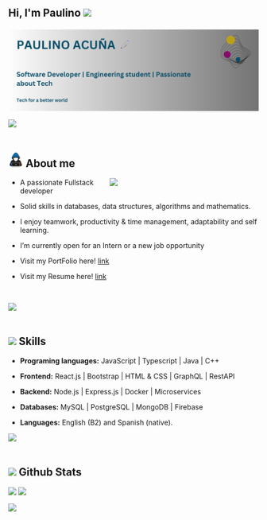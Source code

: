 <h2><p >Hi, I'm Paulino
    <a href="#"><img src="https://media.giphy.com/media/hvRJCLFzcasrR4ia7z/giphy.gif" width="35px"></a>
    </p>
</h2>

<img src = "https://github.com/paulinoacuna/paulinoacuna/raw/main/banner.png">

<img src="https://user-images.githubusercontent.com/73097560/115834477-dbab4500-a447-11eb-908a-139a6edaec5c.gif"><br><br>

## <picture><img src = "https://github.com/0xAbdulKhalid/0xAbdulKhalid/raw/main/assets/mdImages/about_me.gif" width = 30px></picture> **About me**

<picture> <img align="right" src="https://github.com/paulinoacuna/paulinoacuna/raw/main/cloud_computing.gif" width = 300px></picture>

- A passionate Fullstack developer
- Solid skills in databases, data structures, algorithms and mathematics.
- I enjoy teamwork, productivity & time management, adaptability and self learning.
- I’m currently open for an Intern or a new job opportunity

- Visit my PortFolio here! [link](https://#)
- Visit my Resume here! [link](https://#)


<br>

<img src="https://user-images.githubusercontent.com/73097560/115834477-dbab4500-a447-11eb-908a-139a6edaec5c.gif"><br><br>

## <img src="https://media2.giphy.com/media/QssGEmpkyEOhBCb7e1/giphy.gif?cid=ecf05e47a0n3gi1bfqntqmob8g9aid1oyj2wr3ds3mg700bl&rid=giphy.gif" width ="25"><b> Skills</b>

- <b>Programing languages:</b> JavaScript | Typescript | Java | C++

- <b>Frontend:</b> React.js | Bootstrap | HTML & CSS | GraphQL | RestAPI
- <b>Backend:</b> Node.js | Express.js | Docker | Microservices

- <b>Databases:</b> MySQL | PostgreSQL | MongoDB | Firebase
- <b>Languages:</b> English (B2) and Spanish (native).


<img src="https://user-images.githubusercontent.com/73097560/115834477-dbab4500-a447-11eb-908a-139a6edaec5c.gif"><br><br>

## <img src="https://media.giphy.com/media/iY8CRBdQXODJSCERIr/giphy.gif" width="35"><b> Github Stats </b>


<p>
  <img width = 400px src = "https://github-readme-stats.vercel.app/api?username=paulinoacuna&show_icons=true&count_private=true&theme=vue&hide=issues&line_height=32">
  
  <img width = 400px src = "https://github-readme-streak-stats.herokuapp.com/?user=paulinoacuna">
</p>

<img src="https://user-images.githubusercontent.com/73097560/115834477-dbab4500-a447-11eb-908a-139a6edaec5c.gif"><br><br>


